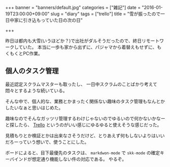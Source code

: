 +++
banner = "banners/default.jpg"
categories = ["雑記"]
date = "2016-01-19T23:00:00+09:00"
slug = "diary"
tags = ["trello"]
title = "雪が振ったので一日中家に引き込もっていた日の次の日"

+++

昨日は都内も大雪(いうほどか？)で出社がダルそうだったので、終日リモートワークしていた。
本当に一歩も家から出ずに、パジャマから着替えもせずに、もくもくとPC作業。

## 個人のタスク管理 ##

最近認定スクラムマスターも取ったし、
一日中スクラムのことばかり考えて悶々とするような続いている。

そんな中で、個人的な、業務とかまったく関係ない趣味のタスク管理もなんとかしたいなぁと思いはじめた。

趣味なのでそんなガッツリ管理するわけじゃないのでゆるいので何かないかなーと探したら、
[Trello](https://trello.com/) というのがいい感じにゆるゆると使えそうな感じだった。

見積もりとか検証とかは出来なさそうだけど、とりあえず何もしないよりはいいだろーっていう想いで、使うことにした。

ボードによると、目下最優先のタスクは、 `markdwon-mode` で `skk-mode` の確定キーバインドが想定通り機能しない件の対応である。
やるぞ。


